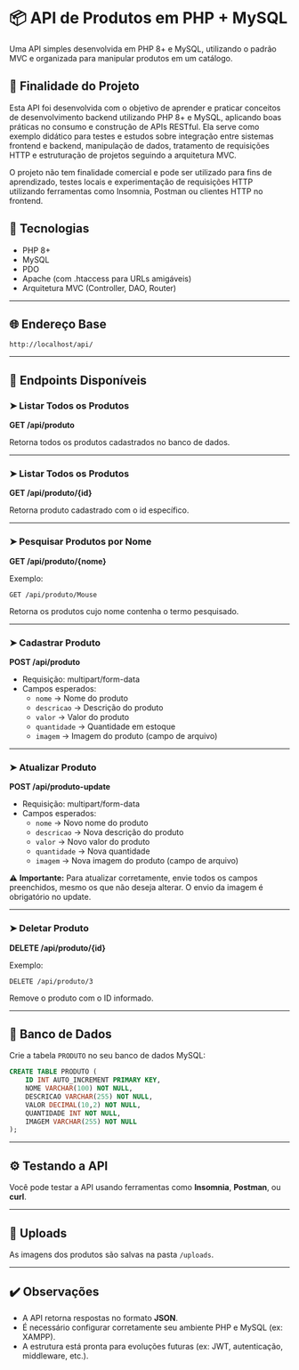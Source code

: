 
# 📦 API de Produtos em PHP + MySQL

Uma API simples desenvolvida em PHP 8+ e MySQL, utilizando o padrão MVC e organizada para manipular produtos em um catálogo.

## 🎯 Finalidade do Projeto
Esta API foi desenvolvida com o objetivo de aprender e praticar conceitos de desenvolvimento backend utilizando PHP 8+ e MySQL, aplicando boas práticas no consumo e construção de APIs RESTful.
Ela serve como exemplo didático para testes e estudos sobre integração entre sistemas frontend e backend, manipulação de dados, tratamento de requisições HTTP e estruturação de projetos seguindo a arquitetura MVC.

O projeto não tem finalidade comercial e pode ser utilizado para fins de aprendizado, testes locais e experimentação de requisições HTTP utilizando ferramentas como Insomnia, Postman ou clientes HTTP no frontend.

## 🚀 Tecnologias

- PHP 8+
- MySQL
- PDO
- Apache (com .htaccess para URLs amigáveis)
- Arquitetura MVC (Controller, DAO, Router)

---

## 🌐 Endereço Base

```
http://localhost/api/
```

---

## 📂 Endpoints Disponíveis

### ➤ Listar Todos os Produtos

**GET /api/produto**

Retorna todos os produtos cadastrados no banco de dados.

---

### ➤ Listar Todos os Produtos

**GET /api/produto/{id}**

Retorna produto cadastrado com o id específico.

---

### ➤ Pesquisar Produtos por Nome

**GET /api/produto/{nome}**

Exemplo:
```
GET /api/produto/Mouse
```

Retorna os produtos cujo nome contenha o termo pesquisado.

---

### ➤ Cadastrar Produto

**POST /api/produto**

- Requisição: multipart/form-data
- Campos esperados:
  - `nome` → Nome do produto
  - `descricao` → Descrição do produto
  - `valor` → Valor do produto
  - `quantidade` → Quantidade em estoque
  - `imagem` → Imagem do produto (campo de arquivo)

---

### ➤ Atualizar Produto

**POST /api/produto-update**

- Requisição: multipart/form-data
- Campos esperados:
  - `nome` → Novo nome do produto
  - `descricao` → Nova descrição do produto
  - `valor` → Novo valor do produto
  - `quantidade` → Nova quantidade
  - `imagem` → Nova imagem do produto (campo de arquivo)

⚠️ **Importante:** Para atualizar corretamente, envie todos os campos preenchidos, mesmo os que não deseja alterar. O envio da imagem é obrigatório no update.

---

### ➤ Deletar Produto

**DELETE /api/produto/{id}**

Exemplo:
```
DELETE /api/produto/3
```

Remove o produto com o ID informado.

---

## 🔧 Banco de Dados

Crie a tabela `PRODUTO` no seu banco de dados MySQL:

```sql
CREATE TABLE PRODUTO (
    ID INT AUTO_INCREMENT PRIMARY KEY,
    NOME VARCHAR(100) NOT NULL,
    DESCRICAO VARCHAR(255) NOT NULL,
    VALOR DECIMAL(10,2) NOT NULL,
    QUANTIDADE INT NOT NULL,
    IMAGEM VARCHAR(255) NOT NULL
);
```

---

## ⚙️ Testando a API

Você pode testar a API usando ferramentas como **Insomnia**, **Postman**, ou **curl**.

---

## 📂 Uploads

As imagens dos produtos são salvas na pasta `/uploads`.

---

## ✔️ Observações

- A API retorna respostas no formato **JSON**.
- É necessário configurar corretamente seu ambiente PHP e MySQL (ex: XAMPP).
- A estrutura está pronta para evoluções futuras (ex: JWT, autenticação, middleware, etc.).
